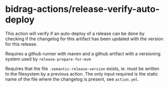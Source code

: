 # bidrag-actions/release-verify-auto-deploy

This action will verify if an auto-deploy of a release can be done by
checking if the changelog for this artifact has been updated with the
version for this release.

Requires a github runner with maven and a github artifact with a
versioning system used by `release-prepare-for-mvm`

Requires that the file `.semantic-release-version` exists, ie. must be
written to the filesystem by a previous action. The only input required
is the static name of the file where the changelog is present, see
`action.yml`.

